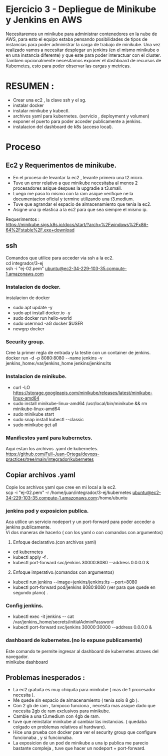 # Ejercicio 3 - Depliegue de Minikube y Jenkins en AWS
Necesitaremos un minikube para administrar contenedores en la nube de AWS, para esto el equipo estaba pensando posibilidades de tipos
de instancias para poder administrar la carga de trabajo de minikube.
Una vez realizado vamos a necesitar desplegar un jenkins (en el mismo minikube o en una instancia diferente) y que este para poder
interactuar con el cluster.
Tambien opcionalmente necesitamos exponer el dashboard de recursos de Kubernetes, esto para poder observar las cargas y metricas.

# RESUMEN :
- Crear una ec2 , la clave ssh y el sg.
- instalar docker
- instalar minikube y kubectl.
- archivos yaml para kubernetes. (servicio , deployment y volumen)
- exponer el puerto para poder acceder publicamente a jenkins.
- instalacion del dashboard de k8s (acceso local).

# Proceso

## Ec2 y Requerimentos de minikube.

* En el proceso de levantar la ec2 , levante primero una t2.micro.
* Tuve un error relativo a que minikube necesitaba al menos 2 procesadores asique despues la upgradie a t3.small.
* Luego me paso lo mismo con la ram asique verifique ne la documentacion oficial y termine utilizando una t3.medium.
* Tuve que agrandar el espacio de almacenamiento que tenia la ec2.
* Asigne una ip elastica a la ec2 para que sea siempre el mismo ip.

Requerimentos :  
<https://minikube.sigs.k8s.io/docs/start/?arch=%2Fwindows%2Fx86-64%2Fstable%2F.exe+download>
 


## ssh
Comandos que utilice para acceder via ssh a la ec2.  
cd integrador/3-ej  
ssh -i "ej-02.pem" ubuntu@ec2-34-229-103-35.compute-1.amazonaws.com  

### Instalacion de docker.
instalacion de docker
- sudo apt update -y
- sudo apt install docker.io -y
- sudo docker run hello-world
- sudo usermod -aG docker $USER
- newgrp docker

### Security group.
Cree la primer regla de entrada y la testie con un container de jenkins.  
docker run -d -p 8080:8080 --name jenkins -v jenkins_home:/var/jenkins_home jenkins/jenkins:lts

### Instalacion de minikube.
- curl -LO https://storage.googleapis.com/minikube/releases/latest/minikube-linux-amd64
- sudo install minikube-linux-amd64 /usr/local/bin/minikube && rm minikube-linux-amd64
- sudo minikube start
- sudo snap install kubectl --classic
- sudo minikube get all

### Manifiestos yaml para kubernetes.
Aqui estan los archivos .yaml de kubernetes.  
<https://github.com/Full-Juan-Ortega/devops-practices/tree/main/integrador/kubernetes>

## Copiar archivos .yaml
Copie los archivos yaml que cree en mi local a la ec2.  
scp -i "ej-02.pem" -r /home/juan/integrador/3-ej/kubernetes ubuntu@ec2-34-229-103-35.compute-1.amazonaws.com:/home/ubuntu


### jenkins pod y exposicion publica.
Aca utilice un servicio nodeport y un port-forward para poder acceder a jenkins publicamente.  
Vi dos maneras de hacerlo ( con los yaml o con comandos con argumentos)  
1. Enfoque declarativo.(con archivos yaml)  
- cd kubernetes
- kubectl apply -f .
- kubectl port-forward svc/jenkins 30000:8080 --address 0.0.0.0 &
2. Enfoque imperativo.(comandos con argumentos)  
- kubectl run jenkins --image=jenkins/jenkins:lts --port=8080
- kubectl port-forward pod/jenkins 8080:8080 (ver para que quede en segundo plano)
.

### Config jenkins.

- kubectl exec -it jenkins -- cat /var/jenkins_home/secrets/initialAdminPassword
- kubectl port-forward svc/jenkins 30000:30000 --address 0.0.0.0 &


### dashboard de kubernetes.(no lo expuse publicamente)
Este comando te permite ingresar al dashboard de kubernetes atraves del navegador.  
minikube dashboard





## Problemas inesperados : 
- La ec2 gratuita es muy chiquita para minikube ( mas de 1 procesador necesita ).  
- Me quede sin espacio de almacenamiento ( tenia solo 8 gb ).  
- Con 2 gb de ram , tampoco funciona , necesita mas asique dado que necesita 2gb de ram exclusivos para minikube.  
- Cambie a una t3.medium con 4gb de ram.  
- tuve que reinstalar minikube al cambiar las instancias. ( quedaba colgado en problemas relativos al hardware).  
- Hice una prueba con docker para ver el security group que configure funcionaba , y si funcionaba.  
- La exposicion de un pod de minikube a una ip publica me parecio bastante compleja , tuve que hacer un nodeport + port-forward.

